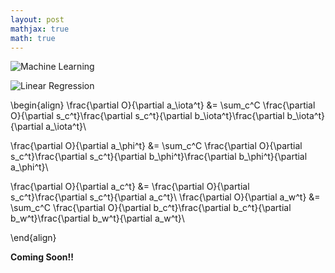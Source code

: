 ```yaml
---
layout: post
mathjax: true
math: true
---
```



![Machine Learning]({{site.baseurl}}/images/LR.png)

![Linear Regression]({{site.baseurl}}/images/Predict_Regression.png)

\begin{align}
\frac{\partial O}{\partial a_\iota^t} &= \sum_c^C \frac{\partial O}{\partial s_c^t}\frac{\partial s_c^t}{\partial b_\iota^t}\frac{\partial b_\iota^t}{\partial a_\iota^t}\\

\frac{\partial O}{\partial a_\phi^t} &= \sum_c^C \frac{\partial O}{\partial s_c^t}\frac{\partial s_c^t}{\partial b_\phi^t}\frac{\partial b_\phi^t}{\partial a_\phi^t}\\

\frac{\partial O}{\partial a_c^t} &= \frac{\partial O}{\partial s_c^t}\frac{\partial s_c^t}{\partial a_c^t}\\
\frac{\partial O}{\partial a_w^t} &= \sum_c^C \frac{\partial O}{\partial b_c^t}\frac{\partial b_c^t}{\partial b_w^t}\frac{\partial b_w^t}{\partial a_w^t}\\

\end{align}


**Coming Soon!!**

